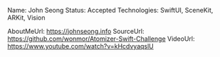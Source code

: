 Name: John Seong
Status: Accepted
Technologies: SwiftUI, SceneKit, ARKit, Vision

AboutMeUrl: https://johnseong.info
SourceUrl: https://github.com/wonmor/Atomizer-Swift-Challenge
VideoUrl: https://www.youtube.com/watch?v=kHcdvyaqslU

<!---
EXAMPLE
Name: John Appleseed
Status: Submitted <or> Winner <or> Distinguished <or> Rejected
Technologies: SwiftUI, RealityKit, CoreGraphic

AboutMeUrl: https://linkedin.com/in/johnappleseed
SourceUrl: https://github.com/johnappleseed/wwdc2025
VideoUrl: https://youtu.be/ABCDE123456
-->
